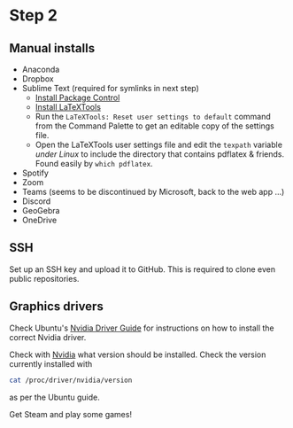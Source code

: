 Step 2
====

Manual installs
----

- Anaconda
- Dropbox
- Sublime Text (required for symlinks in next step)
    - [Install Package Control](https://packagecontrol.io/installation)
    - [Install LaTeXTools](https://latextools.readthedocs.io/en/latest/install/#installation)
    - Run the `LaTeXTools: Reset user settings to default` command from the
    Command Palette to get an editable copy of the settings file.
    - Open the LaTeXTools user settings file and edit the `texpath` variable
    *under Linux* to include the directory that contains pdflatex & friends.
    Found easily by `which pdflatex`.
- Spotify
- Zoom
- Teams (seems to be discontinued by Microsoft, back to the web app ...)
- Discord
- GeoGebra
- OneDrive


SSH
----

Set up an SSH key and upload it to GitHub. This is required to clone even
public repositories.


Graphics drivers
----

Check Ubuntu's
[Nvidia Driver
Guide](https://ubuntu.com/server/docs/nvidia-drivers-installation)
for instructions on how to install the correct Nvidia driver.

Check with
[Nvidia](https://www.nvidia.com/download/index.aspx)
what version should be installed.
Check the version currently installed with
```sh
cat /proc/driver/nvidia/version
```
as per the Ubuntu guide.

Get Steam and play some games!
